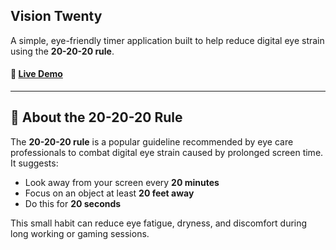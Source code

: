 ## Vision Twenty

A simple, eye-friendly timer application built to help reduce digital eye strain using the **20-20-20 rule**.

#### 🔗 <a href="https://vision-twenty.vercel.app/" rel="noreferrer noopener">Live Demo</a>
---

## 📖 About the 20-20-20 Rule

The **20-20-20 rule** is a popular guideline recommended by eye care professionals to combat digital eye strain caused by prolonged screen time. It suggests:

- Look away from your screen every **20 minutes**
- Focus on an object at least **20 feet away**
- Do this for **20 seconds**

This small habit can reduce eye fatigue, dryness, and discomfort during long working or gaming sessions.
